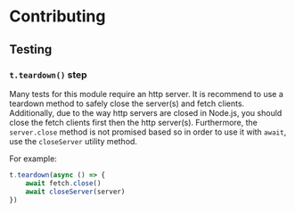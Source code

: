 # Contributing

## Testing

### `t.teardown()` step

Many tests for this module require an http server. It is recommend to use a teardown method to safely close the server(s) and fetch clients. Additionally, due to the way http servers are closed in Node.js, you should close the fetch clients first then the http server(s). Furthermore, the `server.close` method is not promised based so in order to use it with `await`, use the `closeServer` utility method.

For example:

```js
t.teardown(async () => {
	await fetch.close()
	await closeServer(server)
})
```